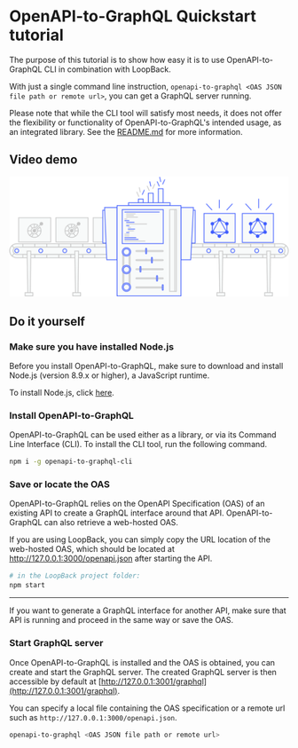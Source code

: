 # OpenAPI-to-GraphQL Quickstart tutorial

The purpose of this tutorial is to show how easy it is to use OpenAPI-to-GraphQL CLI in combination with LoopBack.

With just a single command line instruction, `openapi-to-graphql <OAS JSON file path or remote url>`, you can get a GraphQL server running.

Please note that while the CLI tool will satisfy most needs, it does not offer the flexibility or functionality of OpenAPI-to-GraphQL's intended usage, as an integrated library. See the [README.md](../../README.md) for more information.

## Video demo

[![OpenAPI-to-GraphQL](../conveyor_belt.png)](https://www.youtube.com/watch?v=KXUTmM6y-LM "Click here to watch!")

## Do it yourself

### Make sure you have installed Node.js

Before you install OpenAPI-to-GraphQL, make sure to download and install Node.js (version 8.9.x or higher), a JavaScript runtime.

To install Node.js, click [here](https://nodejs.org/en/download/).

### Install OpenAPI-to-GraphQL

OpenAPI-to-GraphQL can be used either as a library, or via its Command Line Interface (CLI). To install the CLI tool, run the following command.

```sh
npm i -g openapi-to-graphql-cli
```

### Save or locate the OAS

OpenAPI-to-GraphQL relies on the OpenAPI Specification (OAS) of an existing API to create a GraphQL interface around that API. OpenAPI-to-GraphQL can also retrieve a web-hosted OAS.

If you are using LoopBack, you can simply copy the URL location of the web-hosted OAS, which should be located at http://127.0.0.1:3000/openapi.json after starting the API.

```sh
# in the LoopBack project folder:
npm start
```

***

If you want to generate a GraphQL interface for another API, make sure that API is running and proceed in the same way or save the OAS.

### Start GraphQL server

Once OpenAPI-to-GraphQL is installed and the OAS is obtained, you can create and start the GraphQL server. The created GraphQL server is then accessible by default at [http://127.0.0.1:3001/graphql](http://127.0.0.1:3001/graphql).

You can specify a local file containing the OAS specification or a remote url such as `http://127.0.0.1:3000/openapi.json`. 

```sh
openapi-to-graphql <OAS JSON file path or remote url> 
```
